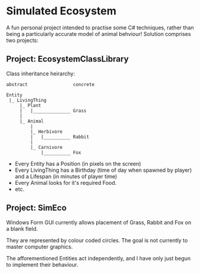 # Simulated Ecosystem

A fun personal project intended to practise some C# techniques, rather than being a particularly accurate model of animal behviour! Solution comprises two projects:

## Project: EcosystemClassLibrary

Class inheritance heirarchy:

    abstract                 concrete

    Entity
     |_ LivingThing
         |_ Plant
         |   |______________ Grass         
         |
         |_ Animal
             |
             |_ Herbivore
             |   |__________ Rabbit
             |
             |_ Carnivore
                 |__________ Fox

- Every Entity has a Position (in pixels on the screen)
- Every LivingThing has a Birthday (time of day when spawned by player) and a Lifespan (in minutes of player time)
- Every Animal looks for it's required Food.
- etc.

## Project: SimEco

Windows Form GUI currently allows placement of Grass, Rabbit and Fox on a blank field.

They are represented by colour coded circles. The goal is not currently to master computer graphics.

The afforementioned Entities act independently, and I have only just begun to implement their behaviour.
